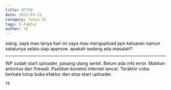 ```yaml
---
title: 47739
date: 2021-03-22
category: Tanya-SC
tags: E-Faktur
author: YE
---
```


siang, saya mau tanya hari ini saya mau mengupload ppn keluaran namun satatunya selalu siap approve. apakah sedang ada masalah?

---

WP sudah start uploader, pasang ulang sertel. Belum ada info error. Matikan antivirus dan firewall. Pastikan koneksi internet lancar. Terakhir coba berkala tutup buka efaktur dan stop start uploader.

`YE`
